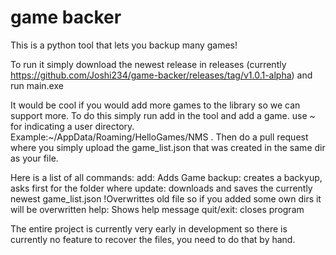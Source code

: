 # game backer
This is a python tool that lets you backup many games!

To run it simply download the newest release in releases (currently https://github.com/Joshi234/game-backer/releases/tag/v1.0.1-alpha)
and run main.exe

It would be cool if you would add more games to the library so we can support more. To do this simply run add in the tool and add a game. use ~ for indicating a user directory. Example:~/AppData/Roaming/HelloGames/NMS . Then do a pull request where you simply upload the game_list.json that was created in the same dir as your file.

Here is a list of all commands:
add: Adds Game
backup: creates a backyup, asks first for the folder where
update: downloads and saves the currently newest game_list.json !Overwrittes old file so if you added some own dirs it will be overwritten
help: Shows help message
quit/exit: closes program

The entire project is currently very early in development so there is currently no feature to recover the files, you need to do that by hand.
